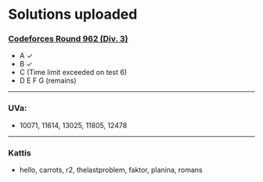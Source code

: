 # Solutions uploaded  

### [Codeforces Round 962 (Div. 3)](https://codeforces.com/contest/1996/problem/C)     
- A &check;
- B &check;
- C (Time limit exceeded on test 6)
- D E F G (remains)

----
### UVa: 
- 10071, 11614, 13025, 11805, 12478

----
### Kattis
- hello, carrots, r2, thelastproblem, faktor, planina, romans

